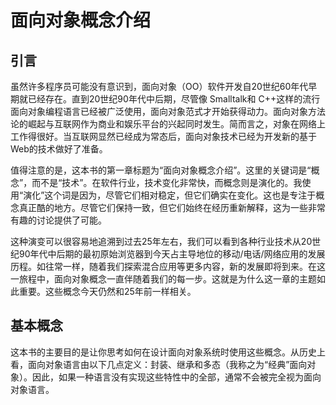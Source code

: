 # 面向对象概念介绍  

## 引言 
虽然许多程序员可能没有意识到，面向对象（OO）软件开发自20世纪60年代早期就已经存在。直到20世纪90年代中后期，尽管像 Smalltalk和 C++这样的流行面向对象编程语言已经被广泛使用，面向对象范式才开始获得动力。面向对象方法论的崛起与互联网作为商业和娱乐平台的兴起同时发生。简而言之，对象在网络上工作得很好。当互联网显然已经成为常态后，面向对象技术已经为开发新的基于Web的技术做好了准备。    

值得注意的是，这本书的第一章标题为“面向对象概念介绍”。这里的关键词是“概念”，而不是“技术”。在软件行业，技术变化非常快，而概念则是演化的。我使用“演化”这个词是因为，尽管它们相对稳定，但它们确实在变化。这也是专注于概念真正酷的地方。尽管它们保持一致，但它们始终在经历重新解释，这为一些非常有趣的讨论提供了可能。    

这种演变可以很容易地追溯到过去25年左右，我们可以看到各种行业技术从20世纪90年代中后期的最初原始浏览器到今天占主导地位的移动/电话/网络应用的发展历程。如往常一样，随着我们探索混合应用等更多内容，新的发展即将到来。在这一旅程中，面向对象概念一直伴随着我们的每一步。这就是为什么这一章的主题如此重要。这些概念今天仍然和25年前一样相关。        


## 基本概念 
这本书的主要目的是让你思考如何在设计面向对象系统时使用这些概念。从历史上看，面向对象语言由以下几点定义：封装、继承和多态（我称之为“经典”面向对象）。因此，如果一种语言没有实现这些特性中的全部，通常不会被完全视为面向对象语言。            


